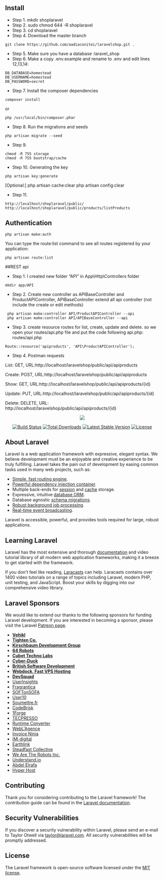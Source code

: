 ## Install
 - Step 1. mkdir shoplaravel
 - Step 2. sudo chmod 644 -R shoplaravel
 - Step 3. cd shoplaravel
 - Step 4. Download the master branch
```
git clone https://github.com/aadiaconitei/laravelshop.git .
```
 - Step 5.  Make sure you have a database :laravel_shop
 - Step 6. Make a copy .env.example and rename to .env and edit lines 12,13,14:
```
DB_DATABASE=homestead
DB_USERNAME=homestead
DB_PASSWORD=secret
```
 - Step 7. Install the composer dependencies
```
composer install
```
or
```
php /usr/local/bin/composer.phar
```
 - Step 8. Run the migrations and seeds
```
php artisan migrate --seed
```
 - Step 9.
```
chmod -R 755 storage
chmod -R 755 bootstrap/cache
```
 - Step 10. Generating the key
```
php artisan key:generate
```
[Optional:]
php artisan cache:clear 
php artisan config:clear

 - Step 11.
```
http://localhost/shoplaravel/public/
http://localhost/shoplaravel/public/products/listProducts
```


## Authentication

```
php artisan make:auth
```
You can type the route:list command to see all routes registered by your application:
```
php artisan route:list
```

##REST api
 - Step 1. I created new folder “API” in App\Http\Controllers folder 
```
mkdir app/API

```
 - Step 2. Create new controller as APIBaseController and ProductAPIController, APIBaseController extend all api controller
(not include the create or edit methods)
```
 php artisan make:controller API/ProductAPIController --api
 php artisan make:controller API/APIBaseController --api 
```
 - Step 3. create resource routes for list, create, update and delete. so we open your routes/api.php file and put the code following api.php: routes/api.php
```
Route::resource('apiproducts', 'API\ProductAPIController');
```
 - Step 4. Postman requests

List: GET, URL:http://localhost/laravelshop/public/api/apiproducts

Create: POST, URL:http://localhost/laravelshop/public/api/apiproducts

Show: GET, URL:http://localhost/laravelshop/public/api/apiproducts/{id}

Update: PUT, URL:http://localhost/laravelshop/public/api/apiproducts/{id}

Delete: DELETE, URL: http://localhost/laravelshop/public/api/apiproducts/{id}

<p align="center"><img src="https://laravel.com/assets/img/components/logo-laravel.svg"></p>

<p align="center">
<a href="https://travis-ci.org/laravel/framework"><img src="https://travis-ci.org/laravel/framework.svg" alt="Build Status"></a>
<a href="https://packagist.org/packages/laravel/framework"><img src="https://poser.pugx.org/laravel/framework/d/total.svg" alt="Total Downloads"></a>
<a href="https://packagist.org/packages/laravel/framework"><img src="https://poser.pugx.org/laravel/framework/v/stable.svg" alt="Latest Stable Version"></a>
<a href="https://packagist.org/packages/laravel/framework"><img src="https://poser.pugx.org/laravel/framework/license.svg" alt="License"></a>
</p>

## About Laravel

Laravel is a web application framework with expressive, elegant syntax. We believe development must be an enjoyable and creative experience to be truly fulfilling. Laravel takes the pain out of development by easing common tasks used in many web projects, such as:

- [Simple, fast routing engine](https://laravel.com/docs/routing).
- [Powerful dependency injection container](https://laravel.com/docs/container).
- Multiple back-ends for [session](https://laravel.com/docs/session) and [cache](https://laravel.com/docs/cache) storage.
- Expressive, intuitive [database ORM](https://laravel.com/docs/eloquent).
- Database agnostic [schema migrations](https://laravel.com/docs/migrations).
- [Robust background job processing](https://laravel.com/docs/queues).
- [Real-time event broadcasting](https://laravel.com/docs/broadcasting).

Laravel is accessible, powerful, and provides tools required for large, robust applications.

## Learning Laravel

Laravel has the most extensive and thorough [documentation](https://laravel.com/docs) and video tutorial library of all modern web application frameworks, making it a breeze to get started with the framework.

If you don't feel like reading, [Laracasts](https://laracasts.com) can help. Laracasts contains over 1400 video tutorials on a range of topics including Laravel, modern PHP, unit testing, and JavaScript. Boost your skills by digging into our comprehensive video library.

## Laravel Sponsors

We would like to extend our thanks to the following sponsors for funding Laravel development. If you are interested in becoming a sponsor, please visit the Laravel [Patreon page](https://patreon.com/taylorotwell).

- **[Vehikl](https://vehikl.com/)**
- **[Tighten Co.](https://tighten.co)**
- **[Kirschbaum Development Group](https://kirschbaumdevelopment.com)**
- **[64 Robots](https://64robots.com)**
- **[Cubet Techno Labs](https://cubettech.com)**
- **[Cyber-Duck](https://cyber-duck.co.uk)**
- **[British Software Development](https://www.britishsoftware.co)**
- **[Webdock, Fast VPS Hosting](https://www.webdock.io/en)**
- **[DevSquad](https://devsquad.com)**
- [UserInsights](https://userinsights.com)
- [Fragrantica](https://www.fragrantica.com)
- [SOFTonSOFA](https://softonsofa.com/)
- [User10](https://user10.com)
- [Soumettre.fr](https://soumettre.fr/)
- [CodeBrisk](https://codebrisk.com)
- [1Forge](https://1forge.com)
- [TECPRESSO](https://tecpresso.co.jp/)
- [Runtime Converter](http://runtimeconverter.com/)
- [WebL'Agence](https://weblagence.com/)
- [Invoice Ninja](https://www.invoiceninja.com)
- [iMi digital](https://www.imi-digital.de/)
- [Earthlink](https://www.earthlink.ro/)
- [Steadfast Collective](https://steadfastcollective.com/)
- [We Are The Robots Inc.](https://watr.mx/)
- [Understand.io](https://www.understand.io/)
- [Abdel Elrafa](https://abdelelrafa.com)
- [Hyper Host](https://hyper.host)

## Contributing

Thank you for considering contributing to the Laravel framework! The contribution guide can be found in the [Laravel documentation](https://laravel.com/docs/contributions).

## Security Vulnerabilities

If you discover a security vulnerability within Laravel, please send an e-mail to Taylor Otwell via [taylor@laravel.com](mailto:taylor@laravel.com). All security vulnerabilities will be promptly addressed.

## License

The Laravel framework is open-source software licensed under the [MIT license](https://opensource.org/licenses/MIT).
